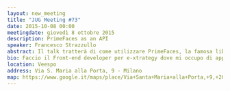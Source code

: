 ```yaml
---
layout: new_meeting
title: "JUG Meeting #73"
date: 2015-10-08 00:00
meetingdate: giovedì 8 ottobre 2015
description: PrimeFaces as an API
speaker: Francesco Strazzullo
abstract: Il talk tratterà di come utilizzare PrimeFaces, la famosa libreria di componenti JSF, per creare nuovi componenti completamente custom. Una volta mostrati i principi alla base dell'utilizzo di PrimeFaces come framework, verranno illustrati degli esempi pratici. In particolare si analizzerà il codice di alcune librerie che utilizzano questa tecnica come MaterialPrime e PrimeFaces Extensions.
bio: Faccio il Front-end developer per e-xtrategy dove mi occupo di applicazioni AngularJS e mobile. In passato ho lavorato principalmente con applicazioni con stack Spring+Hibernate+JSF 2.X+Primefaces. Sono tra i collaboratori del progetto <a href="http://www.primefaces.org/showcase-ext/views/home.jsf">Primefaces Extensions</a>, suite di componenti aggiuntivi ufficialmente riconosciuta da Primefaces. Sono anche uno dei fondatori del progetto <a href="http://materialprimeshowcase-thestrazz.rhcloud.com/">MaterialPrime</a>, una libreria JSF che segue le direttive del Material Design di Google. Faccio inoltre parte del GDGAncona e se volete saperne di più su di me potete visitare il mio blog.
location: Veespo
address: Via S. Maria alla Porta, 9 - Milano
map: https://www.google.it/maps/place/Via+Santa+Maria+alla+Porta,+9,+20123+Milano/@45.4664129,9.1817829,17z/data=!4m2!3m1!1s0x4786c153a8292d05:0x4c6f0a73c08286b9
---
```

